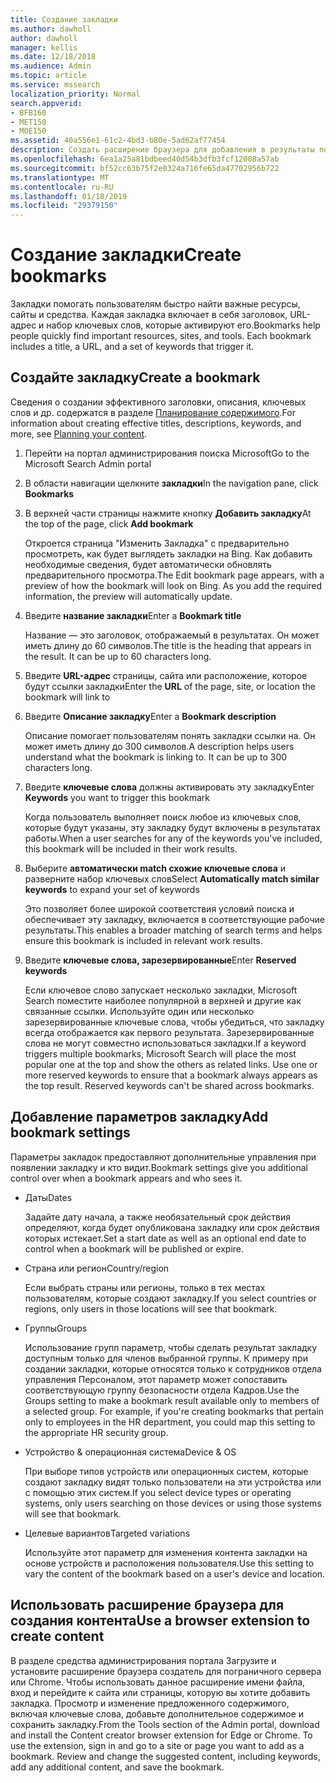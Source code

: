 ```yaml
---
title: Создание закладки
ms.author: dawholl
author: dawholl
manager: kellis
ms.date: 12/18/2018
ms.audience: Admin
ms.topic: article
ms.service: mssearch
localization_priority: Normal
search.appverid:
- BFB160
- MET150
- MOE150
ms.assetid: 40a556e1-61c2-4bd3-b80e-5ad62af77454
description: Создать расширение браузера для добавления в результаты поиска Microsoft рабочих закладки или пользователя
ms.openlocfilehash: 6ea1a25a81bdbeed40d54b3dfb3fcf12008a57ab
ms.sourcegitcommit: bf52cc63b75f2e0324a716fe65da47702956b722
ms.translationtype: MT
ms.contentlocale: ru-RU
ms.lasthandoff: 01/18/2019
ms.locfileid: "29379150"
---
```

# <a name="create-bookmarks"></a><span data-ttu-id="7ce71-103">Создание закладки</span><span class="sxs-lookup"><span data-stu-id="7ce71-103">Create bookmarks</span></span>

<span data-ttu-id="7ce71-p101">Закладки помогать пользователям быстро найти важные ресурсы, сайты и средства. Каждая закладка включает в себя заголовок, URL-адрес и набор ключевых слов, которые активируют его.</span><span class="sxs-lookup"><span data-stu-id="7ce71-p101">Bookmarks help people quickly find important resources, sites, and tools. Each bookmark includes a title, a URL, and a set of keywords that trigger it.</span></span>
  
## <a name="create-a-bookmark"></a><span data-ttu-id="7ce71-106">Создайте закладку</span><span class="sxs-lookup"><span data-stu-id="7ce71-106">Create a bookmark</span></span>

<span data-ttu-id="7ce71-107">Сведения о создании эффективного заголовки, описания, ключевых слов и др. содержатся в разделе [Планирование содержимого](plan-your-content.md).</span><span class="sxs-lookup"><span data-stu-id="7ce71-107">For information about creating effective titles, descriptions, keywords, and more, see [Planning your content](plan-your-content.md).</span></span>
  
1. <span data-ttu-id="7ce71-108">Перейти на портал администрирования поиска Microsoft</span><span class="sxs-lookup"><span data-stu-id="7ce71-108">Go to the Microsoft Search Admin portal</span></span>
    
2. <span data-ttu-id="7ce71-109">В области навигации щелкните **закладки**</span><span class="sxs-lookup"><span data-stu-id="7ce71-109">In the navigation pane, click **Bookmarks**</span></span>
    
3. <span data-ttu-id="7ce71-110">В верхней части страницы нажмите кнопку **Добавить закладку**</span><span class="sxs-lookup"><span data-stu-id="7ce71-110">At the top of the page, click **Add bookmark**</span></span>
    
    <span data-ttu-id="7ce71-p102">Откроется страница "Изменить Закладка" с предварительно просмотреть, как будет выглядеть закладки на Bing. Как добавить необходимые сведения, будет автоматически обновлять предварительного просмотра.</span><span class="sxs-lookup"><span data-stu-id="7ce71-p102">The Edit bookmark page appears, with a preview of how the bookmark will look on Bing. As you add the required information, the preview will automatically update.</span></span>
    
4. <span data-ttu-id="7ce71-113">Введите **название закладки**</span><span class="sxs-lookup"><span data-stu-id="7ce71-113">Enter a **Bookmark title**</span></span>
    
    <span data-ttu-id="7ce71-p103">Название — это заголовок, отображаемый в результатах. Он может иметь длину до 60 символов.</span><span class="sxs-lookup"><span data-stu-id="7ce71-p103">The title is the heading that appears in the result. It can be up to 60 characters long.</span></span>
    
5. <span data-ttu-id="7ce71-116">Введите **URL-адрес** страницы, сайта или расположение, которое будут ссылки закладки</span><span class="sxs-lookup"><span data-stu-id="7ce71-116">Enter the **URL** of the page, site, or location the bookmark will link to</span></span> 
    
6. <span data-ttu-id="7ce71-117">Введите **Описание закладку**</span><span class="sxs-lookup"><span data-stu-id="7ce71-117">Enter a **Bookmark description**</span></span>
    
    <span data-ttu-id="7ce71-p104">Описание помогает пользователям понять закладки ссылки на. Он может иметь длину до 300 символов.</span><span class="sxs-lookup"><span data-stu-id="7ce71-p104">A description helps users understand what the bookmark is linking to. It can be up to 300 characters long.</span></span>
    
7. <span data-ttu-id="7ce71-120">Введите **ключевые слова** должны активировать эту закладку</span><span class="sxs-lookup"><span data-stu-id="7ce71-120">Enter **Keywords** you want to trigger this bookmark</span></span> 
    
    <span data-ttu-id="7ce71-121">Когда пользователь выполняет поиск любое из ключевых слов, которые будут указаны, эту закладку будут включены в результатах работы.</span><span class="sxs-lookup"><span data-stu-id="7ce71-121">When a user searches for any of the keywords you've included, this bookmark will be included in their work results.</span></span>
    
8. <span data-ttu-id="7ce71-122">Выберите **автоматически match схожие ключевые слова** и разверните набор ключевых слов</span><span class="sxs-lookup"><span data-stu-id="7ce71-122">Select **Automatically match similar keywords** to expand your set of keywords</span></span> 
    
    <span data-ttu-id="7ce71-123">Это позволяет более широкой соответствия условий поиска и обеспечивает эту закладку, включается в соответствующие рабочие результаты.</span><span class="sxs-lookup"><span data-stu-id="7ce71-123">This enables a broader matching of search terms and helps ensure this bookmark is included in relevant work results.</span></span>
    
9. <span data-ttu-id="7ce71-124">Введите **ключевые слова, зарезервированные**</span><span class="sxs-lookup"><span data-stu-id="7ce71-124">Enter **Reserved keywords**</span></span>
    
    <span data-ttu-id="7ce71-p105">Если ключевое слово запускает несколько закладки, Microsoft Search поместите наиболее популярной в верхней и другие как связанные ссылки. Используйте один или несколько зарезервированные ключевые слова, чтобы убедиться, что закладку всегда отображается как первого результата. Зарезервированные слова не могут совместно использоваться закладки.</span><span class="sxs-lookup"><span data-stu-id="7ce71-p105">If a keyword triggers multiple bookmarks, Microsoft Search will place the most popular one at the top and show the others as related links. Use one or more reserved keywords to ensure that a bookmark always appears as the top result. Reserved keywords can't be shared across bookmarks.</span></span>
    
## <a name="add-bookmark-settings"></a><span data-ttu-id="7ce71-128">Добавление параметров закладку</span><span class="sxs-lookup"><span data-stu-id="7ce71-128">Add bookmark settings</span></span>

<span data-ttu-id="7ce71-129">Параметры закладок предоставляют дополнительные управления при появлении закладку и кто видит.</span><span class="sxs-lookup"><span data-stu-id="7ce71-129">Bookmark settings give you additional control over when a bookmark appears and who sees it.</span></span>
  
- <span data-ttu-id="7ce71-130">Даты</span><span class="sxs-lookup"><span data-stu-id="7ce71-130">Dates</span></span>
    
    <span data-ttu-id="7ce71-131">Задайте дату начала, а также необязательный срок действия определяют, когда будет опубликована закладку или срок действия которых истекает.</span><span class="sxs-lookup"><span data-stu-id="7ce71-131">Set a start date as well as an optional end date to control when a bookmark will be published or expire.</span></span> 
    
- <span data-ttu-id="7ce71-132">Страна или регион</span><span class="sxs-lookup"><span data-stu-id="7ce71-132">Country/region</span></span>
    
    <span data-ttu-id="7ce71-133">Если выбрать страны или регионы, только в тех местах пользователям, которые создают закладку.</span><span class="sxs-lookup"><span data-stu-id="7ce71-133">If you select countries or regions, only users in those locations will see that bookmark.</span></span>
    
- <span data-ttu-id="7ce71-134">Группы</span><span class="sxs-lookup"><span data-stu-id="7ce71-134">Groups</span></span>
    
    <span data-ttu-id="7ce71-p106">Использование групп параметр, чтобы сделать результат закладку доступным только для членов выбранной группы. К примеру при создании закладки, которые относятся только к сотрудников отдела управления Персоналом, этот параметр может сопоставить соответствующую группу безопасности отдела Кадров.</span><span class="sxs-lookup"><span data-stu-id="7ce71-p106">Use the Groups setting to make a bookmark result available only to members of a selected group. For example, if you're creating bookmarks that pertain only to employees in the HR department, you could map this setting to the appropriate HR security group.</span></span>
    
- <span data-ttu-id="7ce71-137">Устройство &amp; операционная система</span><span class="sxs-lookup"><span data-stu-id="7ce71-137">Device &amp; OS</span></span>
    
    <span data-ttu-id="7ce71-138">При выборе типов устройств или операционных систем, которые создают закладку видят только пользователи на эти устройства или с помощью этих систем.</span><span class="sxs-lookup"><span data-stu-id="7ce71-138">If you select device types or operating systems, only users searching on those devices or using those systems will see that bookmark.</span></span>
    
- <span data-ttu-id="7ce71-139">Целевые вариантов</span><span class="sxs-lookup"><span data-stu-id="7ce71-139">Targeted variations</span></span>
    
    <span data-ttu-id="7ce71-140">Используйте этот параметр для изменения контента закладки на основе устройств и расположения пользователя.</span><span class="sxs-lookup"><span data-stu-id="7ce71-140">Use this setting to vary the content of the bookmark based on a user's device and location.</span></span>
    
## <a name="use-a-browser-extension-to-create-content"></a><span data-ttu-id="7ce71-141">Использовать расширение браузера для создания контента</span><span class="sxs-lookup"><span data-stu-id="7ce71-141">Use a browser extension to create content</span></span>

<span data-ttu-id="7ce71-p107">В разделе средства администрирования портала Загрузите и установите расширение браузера создатель для пограничного сервера или Chrome. Чтобы использовать данное расширение имени файла, вход и перейдите к сайта или страницы, которую вы хотите добавить закладка. Просмотр и изменение предложенного содержимого, включая ключевые слова, добавьте дополнительное содержимое и сохранить закладку.</span><span class="sxs-lookup"><span data-stu-id="7ce71-p107">From the Tools section of the Admin portal, download and install the Content creator browser extension for Edge or Chrome. To use the extension, sign in and go to a site or page you want to add as a bookmark. Review and change the suggested content, including keywords, add any additional content, and save the bookmark.</span></span>